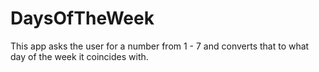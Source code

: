 # DaysOfTheWeek
This app asks the user for a number from 1 - 7 and converts that to what day of the week it coincides with.
